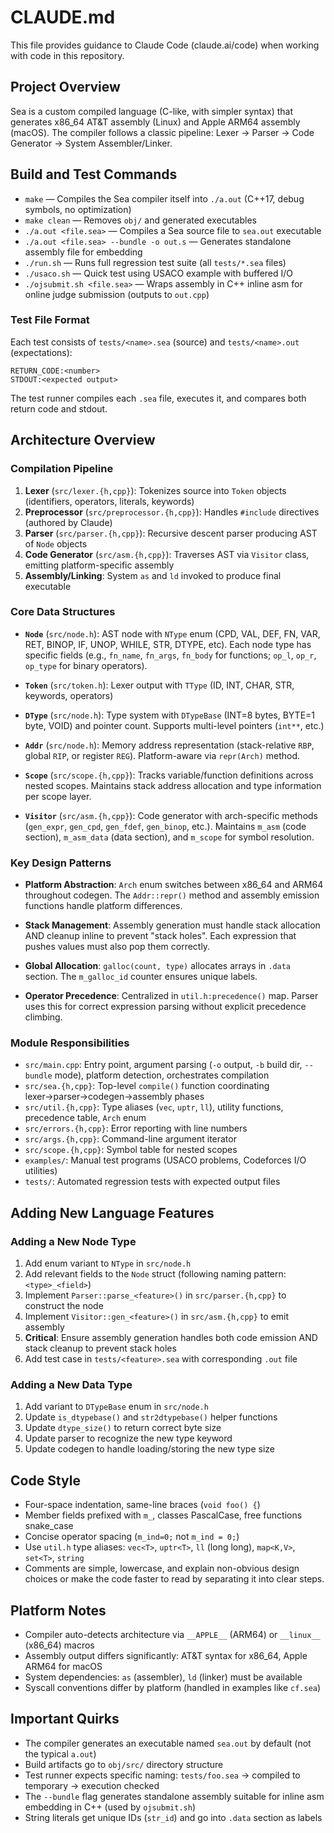 # CLAUDE.md

This file provides guidance to Claude Code (claude.ai/code) when working with code in this repository.

## Project Overview

Sea is a custom compiled language (C-like, with simpler syntax) that generates x86_64 AT&T assembly (Linux) and Apple ARM64 assembly (macOS). The compiler follows a classic pipeline: Lexer → Parser → Code Generator → System Assembler/Linker.

## Build and Test Commands

- `make` — Compiles the Sea compiler itself into `./a.out` (C++17, debug symbols, no optimization)
- `make clean` — Removes `obj/` and generated executables
- `./a.out <file.sea>` — Compiles a Sea source file to `sea.out` executable
- `./a.out <file.sea> --bundle -o out.s` — Generates standalone assembly file for embedding
- `./run.sh` — Runs full regression test suite (all `tests/*.sea` files)
- `./usaco.sh` — Quick test using USACO example with buffered I/O
- `./ojsubmit.sh <file.sea>` — Wraps assembly in C++ inline asm for online judge submission (outputs to `out.cpp`)

### Test File Format

Each test consists of `tests/<name>.sea` (source) and `tests/<name>.out` (expectations):
```
RETURN_CODE:<number>
STDOUT:<expected output>
```

The test runner compiles each `.sea` file, executes it, and compares both return code and stdout.

## Architecture Overview

### Compilation Pipeline

1. **Lexer** (`src/lexer.{h,cpp}`): Tokenizes source into `Token` objects (identifiers, operators, literals, keywords)
2. **Preprocessor** (`src/preprocessor.{h,cpp}`): Handles `#include` directives (authored by Claude)
3. **Parser** (`src/parser.{h,cpp}`): Recursive descent parser producing AST of `Node` objects
4. **Code Generator** (`src/asm.{h,cpp}`): Traverses AST via `Visitor` class, emitting platform-specific assembly
5. **Assembly/Linking**: System `as` and `ld` invoked to produce final executable

### Core Data Structures

- **`Node`** (`src/node.h`): AST node with `NType` enum (CPD, VAL, DEF, FN, VAR, RET, BINOP, IF, UNOP, WHILE, STR, DTYPE, etc). Each node type has specific fields (e.g., `fn_name`, `fn_args`, `fn_body` for functions; `op_l`, `op_r`, `op_type` for binary operators).

- **`Token`** (`src/token.h`): Lexer output with `TType` (ID, INT, CHAR, STR, keywords, operators)

- **`DType`** (`src/node.h`): Type system with `DTypeBase` (INT=8 bytes, BYTE=1 byte, VOID) and pointer count. Supports multi-level pointers (`int**`, etc.)

- **`Addr`** (`src/node.h`): Memory address representation (stack-relative `RBP`, global `RIP`, or register `REG`). Platform-aware via `repr(Arch)` method.

- **`Scope`** (`src/scope.{h,cpp}`): Tracks variable/function definitions across nested scopes. Maintains stack address allocation and type information per scope layer.

- **`Visitor`** (`src/asm.{h,cpp}`): Code generator with arch-specific methods (`gen_expr`, `gen_cpd`, `gen_fdef`, `gen_binop`, etc.). Maintains `m_asm` (code section), `m_asm_data` (data section), and `m_scope` for symbol resolution.

### Key Design Patterns

- **Platform Abstraction**: `Arch` enum switches between x86_64 and ARM64 throughout codegen. The `Addr::repr()` method and assembly emission functions handle platform differences.

- **Stack Management**: Assembly generation must handle stack allocation AND cleanup inline to prevent "stack holes". Each expression that pushes values must also pop them correctly.

- **Global Allocation**: `galloc(count, type)` allocates arrays in `.data` section. The `m_galloc_id` counter ensures unique labels.

- **Operator Precedence**: Centralized in `util.h:precedence()` map. Parser uses this for correct expression parsing without explicit precedence climbing.

### Module Responsibilities

- `src/main.cpp`: Entry point, argument parsing (`-o` output, `-b` build dir, `--bundle` mode), platform detection, orchestrates compilation
- `src/sea.{h,cpp}`: Top-level `compile()` function coordinating lexer→parser→codegen→assembly phases
- `src/util.{h,cpp}`: Type aliases (`vec`, `uptr`, `ll`), utility functions, precedence table, `Arch` enum
- `src/errors.{h,cpp}`: Error reporting with line numbers
- `src/args.{h,cpp}`: Command-line argument iterator
- `src/scope.{h,cpp}`: Symbol table for nested scopes
- `examples/`: Manual test programs (USACO problems, Codeforces I/O utilities)
- `tests/`: Automated regression tests with expected output files

## Adding New Language Features

### Adding a New Node Type

1. Add enum variant to `NType` in `src/node.h`
2. Add relevant fields to the `Node` struct (following naming pattern: `<type>_<field>`)
3. Implement `Parser::parse_<feature>()` in `src/parser.{h,cpp}` to construct the node
4. Implement `Visitor::gen_<feature>()` in `src/asm.{h,cpp}` to emit assembly
5. **Critical**: Ensure assembly generation handles both code emission AND stack cleanup to prevent stack holes
6. Add test case in `tests/<feature>.sea` with corresponding `.out` file

### Adding a New Data Type

1. Add variant to `DTypeBase` enum in `src/node.h`
2. Update `is_dtypebase()` and `str2dtypebase()` helper functions
3. Update `dtype_size()` to return correct byte size
4. Update parser to recognize the new type keyword
5. Update codegen to handle loading/storing the new type size

## Code Style

- Four-space indentation, same-line braces (`void foo() {`)
- Member fields prefixed with `m_`, classes PascalCase, free functions snake_case
- Concise operator spacing (`m_ind=0;` not `m_ind = 0;`)
- Use `util.h` type aliases: `vec<T>`, `uptr<T>`, `ll` (long long), `map<K,V>`, `set<T>`, `string`
- Comments are simple, lowercase, and explain non-obvious design choices or make the code faster to read by separating it into clear steps.

## Platform Notes

- Compiler auto-detects architecture via `__APPLE__` (ARM64) or `__linux__` (x86_64) macros
- Assembly output differs significantly: AT&T syntax for x86_64, Apple ARM64 for macOS
- System dependencies: `as` (assembler), `ld` (linker) must be available
- Syscall conventions differ by platform (handled in examples like `cf.sea`)

## Important Quirks

- The compiler generates an executable named `sea.out` by default (not the typical `a.out`)
- Build artifacts go to `obj/src/` directory structure
- Test runner expects specific naming: `tests/foo.sea` → compiled to temporary → execution checked
- The `--bundle` flag generates standalone assembly suitable for inline asm embedding in C++ (used by `ojsubmit.sh`)
- String literals get unique IDs (`str_id`) and go into `.data` section as labels
